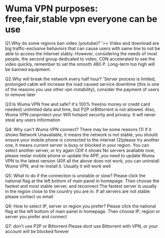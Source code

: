# Wuma VPN purposes: free,fair,stable vpn everyone can be use

Q1.Why do some regions ban video (youtube)? '>> Video and download are big traffic-exclusive behaviors that can cause users with same line to not be able to access the Internet stably. However, considering the needs of most people, the second group dedicated to video, CDN accelerated to see the video quickly, remember to set the smooth 480 P. Long-term too high will be banned equipment.

Q2.Why will break the network every half hour? 'Server process is limited, prolonged cable will increase the load caused service downtime (this is one of the reasons you use other vpn instability), consider the payment of users to remove later

Q3:Is Wuma VPN free and safe?
it's 100% free(no money or credit card needed) unlimited data and time, but P2P orBittorrent is not allowed. Also, Wuma VPN canprotect your Wifi hotspot security and privacy. It will never steal any users information

Q4: Why can't Wuma VPN connect?
There may be some reasons
(1) If it shows Network Unavailable, it means the network is not stable, you should ensure your mobile phone is connected to the internet
(2)please try another one, it means current server is busy or blocked in your region. You can select another
server, or try again
(3)If it shows No servers avaliable now, please restar mobile phone or update the APP, you need to update Wuma VPN to
the latest version
(4)If all the above does not work, you can uninstall Wuma VPN, and re-install it. Usually it will work well

Q5: What to do if the connection is unstable or slow?
Please click the national flag at the left bottom of main panel in homepage. Then choose the fastest and most stable server, and reconnect The fastest server is usually in the region close to the country you are in. If all servers are not stable
please contact us email

Q6: How to select IP, server or region you prefer?
Please click the national flag at the left bottom of main panel in homepage. Then choose IP, region or server you prefer and connect

Q7: don't use P2P or Bittorrent
Please dont use Bittorrent with VPN, or your account will be blocked forever

